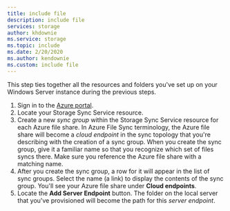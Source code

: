 ```yaml
---
title: include file
description: include file
services: storage
author: khdownie
ms.service: storage
ms.topic: include
ms.date: 2/20/2020
ms.author: kendownie
ms.custom: include file
---
```


This step ties together all the resources and folders you've set up on your Windows Server instance during the previous steps.

1. Sign in to the [Azure portal](https://portal.azure.com).
1. Locate your Storage Sync Service resource.
1. Create a new *sync group* within the Storage Sync Service resource for each Azure file share. In Azure File Sync terminology, the Azure file share will become a *cloud endpoint* in the sync topology that you're describing with the creation of a sync group. When you create the sync group, give it a familiar name so that you recognize which set of files syncs there. Make sure you reference the Azure file share with a matching name.
1. After you create the sync group, a row for it will appear in the list of sync groups. Select the name (a link) to display the contents of the sync group. You'll see your Azure file share under **Cloud endpoints**.
1. Locate the **Add Server Endpoint** button. The folder on the local server that you've provisioned will become the path for this *server endpoint*.
